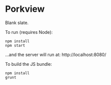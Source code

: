 # Porkview

Blank slate.

To run (requires Node):
```
npm install
npm start
```
...and the server will run at: http://localhost:8080/

To build the JS bundle:
```
npm install
grunt
```
